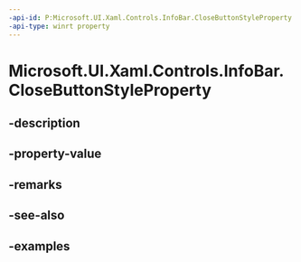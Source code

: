 ```yaml
---
-api-id: P:Microsoft.UI.Xaml.Controls.InfoBar.CloseButtonStyleProperty
-api-type: winrt property
---
```


# Microsoft.UI.Xaml.Controls.InfoBar.CloseButtonStyleProperty

<!--
public static Windows.UI.Xaml.DependencyProperty CloseButtonStyleProperty { get; }
-->


## -description

## -property-value

## -remarks

## -see-also

## -examples


